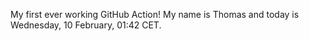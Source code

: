 My first ever working GitHub Action!
My name is Thomas and today is Wednesday, 10 February, 01:42 CET. 
